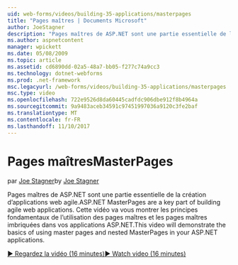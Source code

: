 ```yaml
---
uid: web-forms/videos/building-35-applications/masterpages
title: "Pages maîtres | Documents Microsoft"
author: JoeStagner
description: "Pages maîtres de ASP.NET sont une partie essentielle de la création d’applications web agile. Cette vidéo va vous montrer les principes fondamentaux de l’utilisation de pages maîtres et les pages maîtres d’imbriquée dans..."
ms.author: aspnetcontent
manager: wpickett
ms.date: 05/08/2009
ms.topic: article
ms.assetid: cd6890dd-02a5-48a7-bb05-f277c74a9cc3
ms.technology: dotnet-webforms
ms.prod: .net-framework
msc.legacyurl: /web-forms/videos/building-35-applications/masterpages
msc.type: video
ms.openlocfilehash: 722e9526d8da60445cadfdc906dbe912f8b4964a
ms.sourcegitcommit: 9a9483aceb34591c97451997036a9120c3fe2baf
ms.translationtype: MT
ms.contentlocale: fr-FR
ms.lasthandoff: 11/10/2017
---
```

<a name="masterpages"></a><span data-ttu-id="fdb42-104">Pages maîtres</span><span class="sxs-lookup"><span data-stu-id="fdb42-104">MasterPages</span></span>
====================
<span data-ttu-id="fdb42-105">par [Joe Stagner](https://github.com/JoeStagner)</span><span class="sxs-lookup"><span data-stu-id="fdb42-105">by [Joe Stagner](https://github.com/JoeStagner)</span></span>

<span data-ttu-id="fdb42-106">Pages maîtres de ASP.NET sont une partie essentielle de la création d’applications web agile.</span><span class="sxs-lookup"><span data-stu-id="fdb42-106">ASP.NET MasterPages are a key part of building agile web applications.</span></span> <span data-ttu-id="fdb42-107">Cette vidéo va vous montrer les principes fondamentaux de l’utilisation des pages maîtres et les pages maîtres imbriquées dans vos applications ASP.NET.</span><span class="sxs-lookup"><span data-stu-id="fdb42-107">This video will demonstrate the basics of using master pages and nested MasterPages in your ASP.NET applications.</span></span>

[<span data-ttu-id="fdb42-108">&#9654; Regardez la vidéo (16 minutes)</span><span class="sxs-lookup"><span data-stu-id="fdb42-108">&#9654; Watch video (16 minutes)</span></span>](https://channel9.msdn.com/Blogs/ASP-NET-Site-Videos/masterpages)

